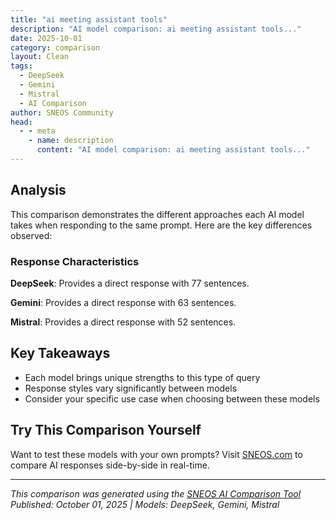 ```yaml
---
title: "ai meeting assistant tools"
description: "AI model comparison: ai meeting assistant tools..."
date: 2025-10-01
category: comparison
layout: Clean
tags:
  - DeepSeek
  - Gemini
  - Mistral
  - AI Comparison
author: SNEOS Community
head:
  - - meta
    - name: description
      content: "AI model comparison: ai meeting assistant tools..."
---
```


<ChatComparison
  title="ai meeting assistant tools"
  prompt="ai meeting assistant tools"
  :responses='{"DeepSeek": "Of course. AI meeting assistant tools are software applications that use artificial intelligence (primarily natural language processing - NLP) to automate and enhance various aspects of meetings, from preparation and note-taking to follow-up and analysis.\n\nHere\u2019s a comprehensive guide to what they are, what they do, key players, and how to choose one.\n\n---\n\n### **Core Capabilities: What Do They Actually Do?**\n\nAI meeting assistants typically offer a suite of features that tackle the entire meeting lifecycle.\n\n#### **1. Pre-Meeting**\n* **Automated Scheduling:** Integrate with your calendar to find mutual free slots, send invites, and avoid back-and-forth emails.\n* **Agenda Setting:** Help create and share agendas, prompting participants to add topics.\n\n#### **2. During the Meeting**\n* **Automatic Recording \u0026 Transcription:** Join the meeting (e.g., as a separate participant in Zoom/Teams) and record audio/video while generating a real-time, highly accurate transcript.\n* **Speaker Identification:** Differentiate between who is speaking (e.g., \u0022Sarah,\u0022 \u0022Mark\u0022).\n* **Live Summarization:** Generate real-time summaries of key points and decisions as the conversation happens.\n* **Action Item \u0026 Decision Tracking:** Automatically detect and highlight tasks (\u0022action items\u0022), decisions made, and key questions.\n\n#### **3. Post-Meeting**\n* **Intelligent Meeting Summaries:** Create concise, well-structured summaries that capture the essence of the meeting without you having to read the full transcript.\n* **Highlight Reels:** Create short video clips of the most important moments.\n* **Automated Follow-ups:** Generate and send email recaps with the summary, action items, and decisions to all attendees (and even those who missed it).\n* **Knowledge Management:** Store transcripts, summaries, and recordings in a searchable repository. You can later ask, \u0022What did we decide about the Q4 budget in any meeting?\u0022\n\n---\n\n### **Popular AI Meeting Assistant Tools (The Key Players)**\n\nThe market is crowded, but here are some of the most prominent and well-regarded tools:\n\n#### **The All-Rounders (Great for General Use)**\n* **Otter.ai:** One of the pioneers. Excellent for real-time transcription, speaker identification, and collaboration. Allows users to add comments and highlights live.\n* **Fireflies.ai:** Very powerful and feature-rich. Superb at capturing action items, decisions, and sentiments. Its search functionality across your entire meeting history is a standout feature.\n* **Fathom:** A top choice for Zoom users. It\u0027s free, incredibly easy to use, and provides excellent real-time summaries and call highlights. It operates seamlessly in the background.\n* **Krisp:** Famous for its AI-powered noise cancellation, it also offers meeting transcription and summary features, making it a great two-in-one tool for audio clarity and note-taking.\n\n#### **Integrated with Major Platforms**\n* **Microsoft Copilot (formerly integrated as \u0022Dynamics 365 Customer Insights\u0022 and now a broader AI):** Deeply integrated into the Microsoft ecosystem (Teams, Outlook, Word). It can recap meetings you missed, summarize chat threads, and generate meeting insights directly within Teams.\n* **Gong / Chorus / Outreach:** These are **Revenue Intelligence** platforms. They are specialized for sales teams. They not only transcribe but also analyze sales calls to provide insights on talk-to-listen ratios, competitor mentions, and deal risks.\n\n#### **Specialized \u0026 Niche**\n* **Supernormal:** Focuses on creating beautiful, template-based meeting notes that are easy to share and integrate with Notion, Salesforce, etc.\n* **Sembly:** Positions itself as an AI team assistant, offering detailed analytics on meeting effectiveness and participant engagement.\n* **Avoma:** A \u0022revenue intelligence\u0022 tool that is also a great meeting assistant, with a strong focus on collaboration and agenda management for customer-facing teams.\n\n---\n\n### **Comparison Table at a Glance**\n\n| Feature | Otter.ai | Fireflies.ai | Fathom | Microsoft Copilot (for Teams) | Gong |\n| :--- | :--- | :--- | :--- | :--- | :--- |\n| **Core Strength** | Real-time Transcr. \u0026 Collab. | Post-meeting Analysis \u0026 Search | Ease of Use \u0026 Zoom Integr. | Native MS Teams Experience | Sales Call Analytics |\n| **Free Tier** | \u2705 (Generous) | \u2705 (Limited) | \u2705 (Very Good) | \u274C (Requires MS License) | \u274C |\n| **Integration** | Wide | Very Wide | Zoom-focused | Microsoft 365 | CRM \u0026 Sales Stack |\n| **Best For** | Students, Consultants, Teams | Cross-functional Teams, Recruiting | Sales, Customer Calls, Zoom Users | Large Enterprises using M365 | Sales Leaders \u0026 Reps |\n\n---\n\n### **Key Benefits of Using an AI Meeting Assistant**\n\n1. **Increase Productivity:** Frees up attendees from note-taking, allowing them to be fully present and engaged in the discussion.\n2. **Improve Accuracy:** Eliminates human error in notes. You have a perfect record of what was said.\n3. **Save Time:** Automates the most tedious parts of meetings: transcription, summarization, and follow-up email writing.\n4. **Enhance Accountability:** Automated tracking of action items ensures decisions lead to actions and nothing falls through the cracks.\n5. **Create a Searchable Knowledge Base:** Makes every past meeting discoverable, preserving institutional knowledge.\n\n---\n\n### **How to Choose the Right Tool for You**\n\nAsk yourself these questions:\n\n1. **What is my primary use case?**\n * **General Note-Taking:** Otter, Fathom, Fireflies.\n * **Sales/Customer Success:** Gong, Chorus, Avoma, Fathom.\n * **Deep Integration with my OS:**\n * If you live in **Microsoft Teams**, look at **Copilot**.\n * If you live in **Zoom**, **Fathom** is a fantastic choice.\n * If you use **Google Meet**, Otter and Fireflies integrate well.\n\n2. **What\u0027s my budget?** Start with the free tiers of Otter, Fathom, or Fireflies to test the waters.\n\n3. **How important are post-meeting analytics?** If you need to analyze conversation patterns and sentiment (especially for sales), you\u0027ll need a more advanced tool like Gong or Fireflies.\n\n4. **What are my security and compliance needs?** For enterprises in regulated industries (healthcare, finance), check the tool\u0027s SOC 2 compliance, data encryption, and data residency policies.\n\n**My recommendation for most people:** **Start with Fathom if you\u0027re a heavy Zoom user, or Otter/Fireflies if you use multiple video conferencing platforms.** Their free tiers are excellent and will give you a immediate sense of the value.", "Gemini": "AI meeting assistant tools are revolutionizing how we conduct and manage meetings. They offer a variety of features designed to improve efficiency, engagement, and accessibility. Here\u0027s a breakdown of some popular tools and their capabilities:\n\n**Core Features \u0026 Benefits:**\n\n* **Real-Time Transcription:** AI accurately transcribes spoken words into text in real-time, creating a record of everything said.\n* **Meeting Summarization:** AI algorithms automatically generate concise summaries of key discussion points, decisions, and action items.\n* **Action Item Detection:** Identifies and extracts action items assigned to specific individuals during the meeting.\n* **Topic Detection \u0026 Tagging:** Identifies and tags recurring themes and topics discussed, making it easier to search and organize meeting content.\n* **Speaker Identification:** Distinguishes between different speakers in the transcript, attributing their words correctly.\n* **Note Taking Assistance:** Helps users to capture, organize and share meeting notes.\n* **Integration with Calendar and Meeting Platforms:** Seamlessly integrates with popular calendar apps (e.g., Google Calendar, Outlook Calendar) and video conferencing platforms (e.g., Zoom, Google Meet, Microsoft Teams).\n* **Searchable Meeting Archives:** Transcripts and summaries are stored and easily searchable, allowing you to quickly find specific information from past meetings.\n* **Sentiment Analysis:** In some advanced tools, AI can analyze the sentiment expressed during the meeting to gauge overall tone and identify potential areas of concern.\n* **Translation (in some cases):** Some tools offer real-time translation of spoken words into different languages, facilitating communication in multilingual meetings.\n* **Increased Accessibility:** Real-time transcripts and summaries make meetings more accessible to individuals who are deaf, hard of hearing, or prefer to read along.\n\n**Popular AI Meeting Assistant Tools:**\n\nHere\u0027s a look at some well-regarded tools, categorized by their strengths:\n\n* **Otter.ai:** A leading platform known for its accurate transcription, summarization, and collaboration features. It integrates with Zoom, Google Meet, and Microsoft Teams. Great for teams prioritizing robust transcription and note-taking.\n* **Fireflies.ai:** Another strong contender with excellent transcription, action item detection, and topic analysis. It boasts a versatile \u0022AskFireflies\u0022 feature where you can query your meeting data. Good for deeper meeting data insights.\n* **Grain:** A video recording and meeting highlights tool. Makes it easy to create and share video snippets of key moments. Ideal for marketing and sharing updates.\n* **tl;dv (Too Long; Didn\u0027t View):** Focuses on time-saving features like automatically generating meeting summaries and highlights, and creating shareable clips. Strong focus on quickly conveying key information.\n* **Fellow.app:** While not *purely* an AI meeting assistant, Fellow provides a comprehensive platform for meeting management, including collaborative agendas, action items, and note-taking, enhanced by AI-powered summarization and insights. Excellent for structured meeting management and follow-up.\n* **Read AI:** Provides real-time sentiment analysis and engagement metrics during meetings, helping presenters adjust their approach for better audience connection. Good for presenters seeking to optimize engagement.\n* **MeetGeek:** Offers automated meeting summaries, action items, and speaker identification. Focuses on simplicity and ease of use.\n* **Microsoft Teams Premium (with Intelligent Recap):** Microsoft\u0027s offering within Teams leverages AI to provide meeting recaps, including personalized highlights, intelligent chapters, and action item recommendations. Well integrated for Teams users.\n* **Google Meet (Built-in Features):** Google Meet offers live captions and, depending on your Google Workspace subscription, can generate meeting transcripts and summaries. Convenient for Google ecosystem users.\n* **Airgram:** Transcribes meetings, summarizes key points, and allows for collaborative note-taking within the platform. Provides good balance between transcription and collaboration.\n\n**Choosing the Right Tool:**\n\nThe best AI meeting assistant tool for you will depend on your specific needs and priorities. Consider the following factors:\n\n* **Accuracy:** How accurate is the transcription? This is crucial for creating reliable records.\n* **Integration:** Does it integrate with the platforms you already use (calendar, video conferencing)?\n* **Features:** What features are most important to you (summarization, action item detection, sentiment analysis, etc.)?\n* **Pricing:** Does the pricing model fit your budget? Many offer tiered pricing based on usage and features.\n* **Ease of Use:** How easy is the tool to learn and use for you and your team?\n* **Security and Privacy:** What security measures are in place to protect your data?\n\n**Tips for Using AI Meeting Assistants Effectively:**\n\n* **Inform Participants:** Let meeting attendees know that the meeting is being recorded and transcribed. This ensures transparency and helps build trust.\n* **Speak Clearly:** Encourage participants to speak clearly and avoid talking over each other to improve transcription accuracy.\n* **Review Transcripts and Summaries:** Always review the automatically generated transcripts and summaries for accuracy and make any necessary corrections.\n* **Use Action Items Consistently:** Make sure action items are clearly defined and assigned to specific individuals during the meeting.\n* **Train Your Team:** Provide training on how to use the tool effectively to maximize its benefits.\n* **Customize Settings:** Most tools offer customization options. Adjust settings to match your specific preferences and workflows.\n\nAI meeting assistant tools are powerful assets for any organization looking to improve meeting productivity, collaboration, and accessibility. By carefully evaluating your needs and choosing the right tool, you can unlock significant benefits and streamline your meeting processes.\n", "Mistral": "AI meeting assistant tools are designed to enhance the efficiency and productivity of meetings by leveraging artificial intelligence. These tools can automate various tasks, provide real-time insights, and improve collaboration. Here are some key features and examples of AI meeting assistant tools:\n\n### Key Features:\n1. **Transcription and Note-Taking**: Automatically transcribe meeting conversations and generate summaries or action items.\n2. **Real-Time Insights**: Provide real-time analytics, such as sentiment analysis, to gauge the mood and engagement of participants.\n3. **Scheduling and Reminders**: Assist with scheduling meetings, sending reminders, and managing calendars.\n4. **Document Management**: Organize and share meeting documents, agendas, and minutes.\n5. **Integration**: Seamlessly integrate with other productivity tools like email, calendar, and project management software.\n6. **Voice Commands**: Allow participants to interact with the assistant using voice commands.\n7. **Security and Compliance**: Ensure data privacy and compliance with regulatory standards.\n\n### Examples of AI Meeting Assistant Tools:\n1. **Otter.ai**:\n - **Features**: Real-time transcription, meeting summaries, keyword highlighting, and integration with Zoom, Google Meet, and Microsoft Teams.\n - **Use Case**: Ideal for capturing detailed notes and action items from meetings.\n\n2. **Microsoft Teams**:\n - **Features**: Meeting transcription, real-time captions, AI-powered insights, and integration with Office 365.\n - **Use Case**: Suitable for organizations already using the Microsoft ecosystem.\n\n3. **Zoom**:\n - **Features**: Live transcription, automated meeting summaries, and integration with various third-party apps.\n - **Use Case**: Widely used for virtual meetings and webinars.\n\n4. **Google Meet**:\n - **Features**: Real-time captions, meeting transcription, and integration with Google Workspace.\n - **Use Case**: Best for users already within the Google ecosystem.\n\n5. **Cisco Webex**:\n - **Features**: Real-time transcription, AI-powered meeting insights, and integration with Cisco\u0027s suite of collaboration tools.\n - **Use Case**: Suitable for enterprises looking for a comprehensive collaboration solution.\n\n6. **Chorus.ai**:\n - **Features**: Real-time transcription, conversation intelligence, and integration with CRM systems.\n - **Use Case**: Primarily used in sales and customer success teams to analyze and improve customer interactions.\n\n7. **Gong.io**:\n - **Features**: Real-time transcription, conversation intelligence, and integration with CRM and other sales tools.\n - **Use Case**: Focused on sales teams to capture and analyze customer conversations.\n\n8. **Fireflies.ai**:\n - **Features**: Real-time transcription, meeting summaries, and integration with various calendar and CRM tools.\n - **Use Case**: Useful for capturing and organizing meeting notes and action items.\n\n### Benefits:\n- **Increased Efficiency**: Automates repetitive tasks, allowing participants to focus on the discussion.\n- **Improved Collaboration**: Enhances communication and ensures everyone is on the same page.\n- **Better Decision-Making**: Provides insights and analytics to make informed decisions.\n- **Enhanced Productivity**: Reduces the time spent on administrative tasks and increases overall productivity.\n\n### Considerations:\n- **Data Privacy**: Ensure the tool complies with data privacy regulations and has robust security measures.\n- **Integration**: Check for compatibility with existing tools and workflows.\n- **User Experience**: Evaluate the ease of use and user interface to ensure adoption by team members.\n\nBy leveraging AI meeting assistant tools, organizations can streamline their meeting processes, improve collaboration, and make more informed decisions."}' 
  published-date="16:56"
/>

## Analysis

This comparison demonstrates the different approaches each AI model takes when responding to the same prompt. Here are the key differences observed:

### Response Characteristics

**DeepSeek**: Provides a direct response with 77 sentences. 

**Gemini**: Provides a direct response with 63 sentences. 

**Mistral**: Provides a direct response with 52 sentences. 

## Key Takeaways

- Each model brings unique strengths to this type of query
- Response styles vary significantly between models
- Consider your specific use case when choosing between these models

## Try This Comparison Yourself

Want to test these models with your own prompts? Visit [SNEOS.com](https://sneos.com) to compare AI responses side-by-side in real-time.

---

*This comparison was generated using the [SNEOS AI Comparison Tool](https://sneos.com)*
*Published: October 01, 2025 | Models: DeepSeek, Gemini, Mistral*
